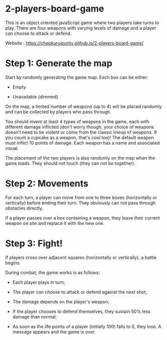 # 2-players-board-game
This is an object oriented javaScript game where two players take turns to play. There are four weapons with varying levels of damage and a player can choose to attack or defend.

Website : https://chepkuruipurity.github.io/2-players-board-game/

# Step 1: Generate the map
Start by randomly generating the game map. Each box can be either:

* Empty

* Unavailable (dimmed)

On the map, a limited number of weapons (up to 4) will be placed randomly and can be collected by players who pass through.

You should invent at least 4 types of weapons in the game, each with different damage inflicted (don't worry though, your choice of weapons doesn't need to be violent or come from the classic lineup of weapons. If you count a cupcake as a weapon, that's cool too)! The default weapon must inflict 10 points of damage. Each weapon has a name and associated visual.

The placement of the two players is also randomly on the map when the game loads. They should not touch (they can not be together).

# Step 2: Movements
For each turn, a player can move from one to three boxes (horizontally or vertically) before ending their turn. They obviously can not pass through obstacles directly.

If a player passes over a box containing a weapon, they leave their current weapon on site and replace it with the new one.

# Step 3: Fight!
If players cross over adjacent squares (horizontally or vertically), a battle begins.

During combat, the game works is as follows:

* Each player plays in turn;

* The player can choose to attack or defend against the next shot;

* The damage depends on the player's weapon;

* If the player chooses to defend themselves, they sustain 50% less damage than normal;

* As soon as the life points of a player (initially 100) falls to 0, they lose. A message appears and the game is over.
